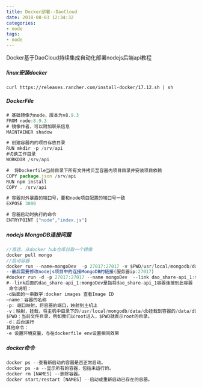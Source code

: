 ```yaml
---
title: Docker部署--DaoCloud
date: 2018-08-03 12:34:32
categories:
- node
tags:
- node
---
```

Docker基于DaoCloud持续集成自动化部署nodejs后端api教程
<!-- more -->
##### linux安装docker
`curl https://releases.rancher.com/install-docker/17.12.sh | sh`
##### DockerFile
```JavaScript
# 基础镜像为node，版本为v8.9.3
FROM node:8.9.3
# 镜像作者，可以附加联系信息
MAINTAINER shadow

# 创建容器内的项目存放目录
RUN mkdir -p /srv/api
#切换工作目录
WORKDIR /srv/api

#  将Dockerfile当前目录下所有文件拷贝至容器内项目目录并安装项目依赖
COPY package.json /srv/api
RUN npm install
COPY . /srv/api

# 容器对外暴露的端口号，要和node项目配置的端口号一致
EXPOSE 3000

# 容器启动时执行的命令
ENTRYPOINT ["node","index.js"]
```
##### nodejs MongoDB连接问题
```JavaScript
//首选，从docker hub仓库拉取一个镜像
docker pull mongo
//启动容器
docker run --name=mongoDev  -p 27017:27017 -v $PWD/usr/local/mongodb/data/db:/data/db -d 63c6b736e399
--最后需要修改nodejs项目中的连接MongoDB的链接(服务器ip:27017)
#docker run -d -p 27017:27017 --name mongoDev  --link dao_share-api_1:mongoDev 63c6b736e399
#--link后面的dao_share-api_1:mongoDev是指将dao_share-api_1容器连接到此容器
 命令说明： 
-d后面的一串数字:docker images 查看Image ID
–name：容器的名称 
-p: 端口映射，将容器的端口，映射到主机上 
-v：映射，挂载，将主机中目录下的/usr/local/mongodb/data/db挂载到容器的/data/db，作为mongo数据存储目录
$PWD：当前文件目录，例如我们以root进入，$PWD就表示root的目录。 
-d：后台运行 
其他命令： 
-e 设置环境变量，与在dockerfile env设置相同效果
```
##### docker命令
```JavaScript
docker ps --查看新启动的容器是否正常启动。
docker ps -a --显示所有的容器，包括未运行的。
docker rm [NAMES] --删除容器。
docker start/restart [NAMES] --启动或重新启动已存在的容器。
```
